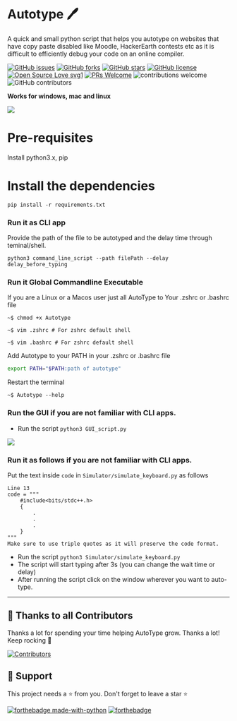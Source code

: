 # Autotype 🖊

A quick and small python script that helps you autotype on websites that have copy paste disabled like Moodle, HackerEarth contests etc as it is difficult to efficiently debug your code on an online compiler.

[![GitHub issues](https://img.shields.io/github/issues/tushar5526/Autotype)](https://github.com/tushar5526/Autotype/issues)
[![GitHub forks](https://img.shields.io/github/forks/tushar5526/Autotype)](https://github.com/tushar5526/Autotype/network)
[![GitHub stars](https://img.shields.io/github/stars/tushar5526/Autotype)](https://github.com/tushar5526/Autotype/stargazers)
[![GitHub license](https://img.shields.io/github/license/tushar5526/Autotype)](https://github.com/tushar5526/Autotype/blob/main/LICENSE)
[![Open Source Love svg1](https://badges.frapsoft.com/os/v1/open-source.svg?v=103)](https://github.com/ellerbrock/open-source-badges/) [![PRs Welcome](https://img.shields.io/badge/PRs-welcome-brightgreen.svg?style=flat-square)](http://makeapullrequest.com) ![contributions welcome](https://img.shields.io/static/v1.svg?label=Contributions&message=Welcome&color=0059b3&style=flat-square) ![GitHub contributors](https://img.shields.io/github/contributors-anon/tushar5526/Autotype) 
<br>

**Works for windows, mac and linux**

<img src="./demo.gif?raw=true">

# Pre-requisites
Install python3.x, pip 

# Install the dependencies

`pip install -r requirements.txt`

### Run it as CLI app

Provide the path of the file to be autotyped and the delay time through teminal/shell.

`python3 command_line_script --path filePath --delay delay_before_typing`

### Run it Global Commandline Executable

If you are a Linux or a Macos user just all AutoType to Your .zshrc or .bashrc file

```console
~$ chmod +x Autotype
```

```console
~$ vim .zshrc # For zshrc default shell
```

```console
~$ vim .bashrc # For zshrc default shell
```

Add Autotype to your PATH in your .zshrc or .bashrc file 
```bash
export PATH="$PATH:path of autotype"
```

Restart the terminal
```console
~$ Autotype --help
```


### Run the GUI if you are not familiar with CLI apps.
- Run the script `python3 GUI_script.py`
<img src="demo_image/demo_script_gui.png">



### Run it as follows if you are not familiar with CLI apps.
Put the text inside `code` in `Simulator/simulate_keyboard.py` as follows

```
Line 13
code = """
    #include<bits/stdc++.h>
    {
        .
        .
        .
    }
"""
Make sure to use triple quotes as it will preserve the code format.
```
- Run the script `python3 Simulator/simulate_keyboard.py`
- The script will start typing after 3s (you can change the wait time or delay)
- After running the script click on the window wherever you want to auto-type.
<hr>

## 💪 Thanks to all Contributors

Thanks a lot for spending your time helping AutoType grow. Thanks a lot! Keep rocking 🍻

[![Contributors](https://contrib.rocks/image?repo=tushar5526/Autotype)](https://github.com/tushar5526/Autotype/graphs/contributors)

## 🙏 Support

This project needs a ⭐️ from you. Don't forget to leave a star ⭐️

[![forthebadge made-with-python](http://ForTheBadge.com/images/badges/made-with-python.svg)](https://www.python.org/)  [![forthebadge](https://forthebadge.com/images/badges/built-with-love.svg)](https://forthebadge.com)




